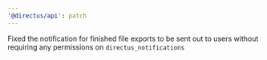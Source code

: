 ```yaml
---
'@directus/api': patch
---
```


Fixed the notification for finished file exports to be sent out to users without requiring any permissions on `directus_notifications`
